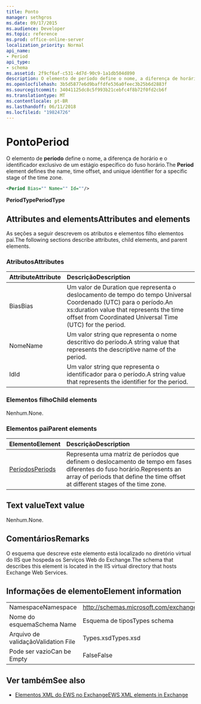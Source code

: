 ```yaml
---
title: Ponto
manager: sethgros
ms.date: 09/17/2015
ms.audience: Developer
ms.topic: reference
ms.prod: office-online-server
localization_priority: Normal
api_name:
- Period
api_type:
- schema
ms.assetid: 2f9cf6af-c531-4d7d-90c9-1a1db504d890
description: O elemento de período define o nome, a diferença de horário e o identificador exclusivo de um estágio específico do fuso horário.
ms.openlocfilehash: 3b5d5877e6d9baffdfe536a0feec3b25b6d2883f
ms.sourcegitcommit: 34041125dc8c5f993b21cebfc4f8b72f0fd2cb6f
ms.translationtype: MT
ms.contentlocale: pt-BR
ms.lasthandoff: 06/11/2018
ms.locfileid: "19824726"
---
```

# <a name="period"></a><span data-ttu-id="8622c-103">Ponto</span><span class="sxs-lookup"><span data-stu-id="8622c-103">Period</span></span>

<span data-ttu-id="8622c-104">O elemento de **período** define o nome, a diferença de horário e o identificador exclusivo de um estágio específico do fuso horário.</span><span class="sxs-lookup"><span data-stu-id="8622c-104">The **Period** element defines the name, time offset, and unique identifier for a specific stage of the time zone.</span></span> 
  
```xml
<Period Bias="" Name="" Id=""/>
```

 <span data-ttu-id="8622c-105">**PeriodType**</span><span class="sxs-lookup"><span data-stu-id="8622c-105">**PeriodType**</span></span>
## <a name="attributes-and-elements"></a><span data-ttu-id="8622c-106">Attributes and elements</span><span class="sxs-lookup"><span data-stu-id="8622c-106">Attributes and elements</span></span>

<span data-ttu-id="8622c-107">As seções a seguir descrevem os atributos e elementos filho elementos pai.</span><span class="sxs-lookup"><span data-stu-id="8622c-107">The following sections describe attributes, child elements, and parent elements.</span></span>
  
### <a name="attributes"></a><span data-ttu-id="8622c-108">Atributos</span><span class="sxs-lookup"><span data-stu-id="8622c-108">Attributes</span></span>

|<span data-ttu-id="8622c-109">**Attribute**</span><span class="sxs-lookup"><span data-stu-id="8622c-109">**Attribute**</span></span>|<span data-ttu-id="8622c-110">**Descrição**</span><span class="sxs-lookup"><span data-stu-id="8622c-110">**Description**</span></span>|
|:-----|:-----|
|<span data-ttu-id="8622c-111">Bias</span><span class="sxs-lookup"><span data-stu-id="8622c-111">Bias</span></span>  <br/> |<span data-ttu-id="8622c-112">Um valor de Duration que representa o deslocamento de tempo do tempo Universal Coordenado (UTC) para o período.</span><span class="sxs-lookup"><span data-stu-id="8622c-112">An xs:duration value that represents the time offset from Coordinated Universal Time (UTC) for the period.</span></span>  <br/> |
|<span data-ttu-id="8622c-113">Nome</span><span class="sxs-lookup"><span data-stu-id="8622c-113">Name</span></span>  <br/> |<span data-ttu-id="8622c-114">Um valor string que representa o nome descritivo do período.</span><span class="sxs-lookup"><span data-stu-id="8622c-114">A string value that represents the descriptive name of the period.</span></span>  <br/> |
|<span data-ttu-id="8622c-115">Id</span><span class="sxs-lookup"><span data-stu-id="8622c-115">Id</span></span>  <br/> |<span data-ttu-id="8622c-116">Um valor string que representa o identificador para o período.</span><span class="sxs-lookup"><span data-stu-id="8622c-116">A string value that represents the identifier for the period.</span></span>  <br/> |
   
### <a name="child-elements"></a><span data-ttu-id="8622c-117">Elementos filho</span><span class="sxs-lookup"><span data-stu-id="8622c-117">Child elements</span></span>

<span data-ttu-id="8622c-118">Nenhum.</span><span class="sxs-lookup"><span data-stu-id="8622c-118">None.</span></span>
  
### <a name="parent-elements"></a><span data-ttu-id="8622c-119">Elementos pai</span><span class="sxs-lookup"><span data-stu-id="8622c-119">Parent elements</span></span>

|<span data-ttu-id="8622c-120">**Elemento**</span><span class="sxs-lookup"><span data-stu-id="8622c-120">**Element**</span></span>|<span data-ttu-id="8622c-121">**Descrição**</span><span class="sxs-lookup"><span data-stu-id="8622c-121">**Description**</span></span>|
|:-----|:-----|
|[<span data-ttu-id="8622c-122">Períodos</span><span class="sxs-lookup"><span data-stu-id="8622c-122">Periods</span></span>](periods.md) <br/> |<span data-ttu-id="8622c-123">Representa uma matriz de períodos que definem o deslocamento de tempo em fases diferentes do fuso horário.</span><span class="sxs-lookup"><span data-stu-id="8622c-123">Represents an array of periods that define the time offset at different stages of the time zone.</span></span>  <br/> |
   
## <a name="text-value"></a><span data-ttu-id="8622c-124">Text value</span><span class="sxs-lookup"><span data-stu-id="8622c-124">Text value</span></span>

<span data-ttu-id="8622c-125">Nenhum.</span><span class="sxs-lookup"><span data-stu-id="8622c-125">None.</span></span>
  
## <a name="remarks"></a><span data-ttu-id="8622c-126">Comentários</span><span class="sxs-lookup"><span data-stu-id="8622c-126">Remarks</span></span>

<span data-ttu-id="8622c-127">O esquema que descreve este elemento está localizado no diretório virtual do IIS que hospeda os Serviços Web do Exchange.</span><span class="sxs-lookup"><span data-stu-id="8622c-127">The schema that describes this element is located in the IIS virtual directory that hosts Exchange Web Services.</span></span>
  
## <a name="element-information"></a><span data-ttu-id="8622c-128">Informações de elemento</span><span class="sxs-lookup"><span data-stu-id="8622c-128">Element information</span></span>

|||
|:-----|:-----|
|<span data-ttu-id="8622c-129">Namespace</span><span class="sxs-lookup"><span data-stu-id="8622c-129">Namespace</span></span>  <br/> |http://schemas.microsoft.com/exchange/services/2006/types  <br/> |
|<span data-ttu-id="8622c-130">Nome do esquema</span><span class="sxs-lookup"><span data-stu-id="8622c-130">Schema Name</span></span>  <br/> |<span data-ttu-id="8622c-131">Esquema de tipos</span><span class="sxs-lookup"><span data-stu-id="8622c-131">Types schema</span></span>  <br/> |
|<span data-ttu-id="8622c-132">Arquivo de validação</span><span class="sxs-lookup"><span data-stu-id="8622c-132">Validation File</span></span>  <br/> |<span data-ttu-id="8622c-133">Types.xsd</span><span class="sxs-lookup"><span data-stu-id="8622c-133">Types.xsd</span></span>  <br/> |
|<span data-ttu-id="8622c-134">Pode ser vazio</span><span class="sxs-lookup"><span data-stu-id="8622c-134">Can be Empty</span></span>  <br/> |<span data-ttu-id="8622c-135">False</span><span class="sxs-lookup"><span data-stu-id="8622c-135">False</span></span>  <br/> |
   
## <a name="see-also"></a><span data-ttu-id="8622c-136">Ver também</span><span class="sxs-lookup"><span data-stu-id="8622c-136">See also</span></span>



- [<span data-ttu-id="8622c-137">Elementos XML do EWS no Exchange</span><span class="sxs-lookup"><span data-stu-id="8622c-137">EWS XML elements in Exchange</span></span>](ews-xml-elements-in-exchange.md)

